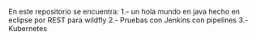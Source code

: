 En este repositorio se encuentra:
1.- un hola mundo en java hecho en eclipse por REST para wildfly
2.- Pruebas con Jenkins con pipelines
3.-Kubernetes

